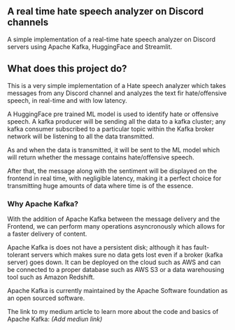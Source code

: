 ## A real time hate speech analyzer on Discord channels
A simple implementation of a real-time hate speech analyzer on Discord servers using Apache Kafka, HuggingFace and Streamlit. 

## What does this project do?
This is a very simple implementation of a Hate speech analyzer which takes messages from any Discord channel and analyzes the text fir hate/offensive speech, in real-time and with low latency.

A HuggingFace pre trained ML model is used to identify hate or offensive speech. A kafka producer will be sending all the data to a kafka cluster; any kafka consumer subscribed to a particular topic within the Kafka broker network will be listening to all the data transmitted.

As and when the data is transmitted, it will be sent to the ML model which will return whether the message contains hate/offensive speech.

After that, the message along with the sentiment will be displayed on the frontend in real time, with negligible latency, making it a perfect choice for transmitting huge amounts of data where time is of the essence.

### Why Apache Kafka?
With the addition of Apache Kafka between the message delivery and the Frontend, we can perform many operations asyncronously which allows for a faster delivery of content.

Apache Kafka is does not have a persistent disk; although it has fault-tolerant servers which makes sure no data gets lost even if a broker (kafka server) goes down. It can be deployed on the cloud such as AWS and can be connected to a proper database such as AWS S3 or a data warehousing tool such as Amazon Redshift. 

Apache Kafka is currently maintained by the Apache Software foundation as an open sourced software.

The link to my medium article to learn more about the code and basics of Apache Kafka: *(Add mediun link)*
